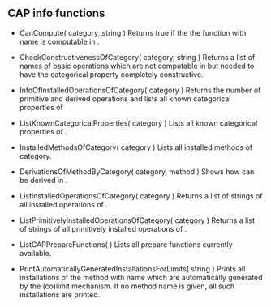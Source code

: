 ## CAP info functions

* CanCompute( category, string )
  Returns true if the the function with name <string> is computable in <category>.

* CheckConstructivenessOfCategory( category, string )
  Returns a list of names of basic operations which are not computable in <category> but
  needed to have the categorical property <string> completely constructive.

* InfoOfInstalledOperationsOfCategory( category )
  Returns the number of primitive and derived operations and lists all known categorical properties of <category>
  
* ListKnownCategoricalProperties( category )
  Lists all known categorical properties of <category>.

* InstalledMethodsOfCategory( category )
  Lists all installed methods of category.

* DerivationsOfMethodByCategory( category, method )
  Shows how <method> can be derived in <category>.

* ListInstalledOperationsOfCategory( category )
  Returns a list of strings of all installed operations of <category>.

* ListPrimitivelyInstalledOperationsOfCategory( category )
  Returns a list of strings of all primitively installed operations of <category>.

* ListCAPPrepareFunctions( )
  Lists all prepare functions currently available.

* PrintAutomaticallyGeneratedInstallationsForLimits( string )
  Prints all installations of the method with name <string> which are automatically generated
  by the (co)limit mechanism. If no method name is given, all such installations are printed.

